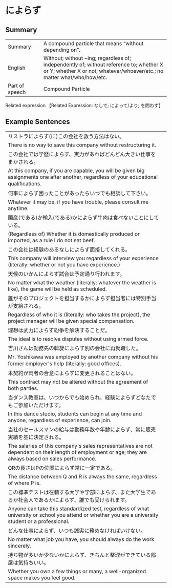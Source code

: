 # によらず

## Summary

<table><tr>   <td>Summary<td>   <td>A compound particle that means “without depending on”.</td><tr><tr>   <td>English<td>   <td>Without; without ~ing; regardless of; independently of; without reference to; whether X or Y; whether X or not; whatever/whoever/etc.; no matter what/who/how/etc.</td><tr><tr>   <td>Part of speech<td>   <td>Compound Particle</td><tr></table><tr>   <td>Related expression<td>   <td>【Related Expression: なしで; によって/より; を問わず】</td><tr></table></table>

## Example Sentences

<table><tr><td>リストラによらず(に)この会社を救う方法はない。<td><tr><tr><td>There is no way to save this company without restructuring it.<td><tr><tr><td>この会社では学歴によらず、実力があればどんどん大きい仕事をまかされる。<td><tr><tr><td>At this company, if you are capable, you will be given big assignments one after another, regardless of your educational qualiﬁcations.<td><tr><tr><td>何事によらず困ったことがあったらいつでも相談して下さい。<td><tr><tr><td>Whatever it may be, if you have trouble, please consult me anytime.<td><tr><tr><td>国産(である)か輸入(である)かによらず牛肉は食べないことにしている。<td><tr><tr><td>(Regardless of) Whether it is domestically produced or imported, as a rule I do not eat beef.<td><tr><tr><td>この会社は経験のあるなしによらず面接してくれる。<td><tr><tr><td>This company will interview you regardless of your experience (literally: whether or not you have experience.)<td><tr><tr><td>天候のいかんによらず試合は予定通り行われます。<td><tr><tr><td>No matter what the weather (literally: whatever the weather is like), the game will be held as scheduled.<td><tr><tr><td>誰がそのプロジェクトを担当するかによらず担当者には特別手当が支給される。<td><tr><tr><td>Regardless of who it is (literally: who takes the project), the project manager will be given special compensation.<td><tr><tr><td>理想は武力によらず紛争を解決することだ。<td><tr><tr><td>The ideal is to resolve disputes without using armed force.<td><tr><tr><td>吉川さんは勤務先の斡旋によらず別の会社に再就職した。<td><tr><tr><td>Mr. Yoshikawa was employed by another company without his former employer's help (literally: good ofﬁces).<td><tr><tr><td>本契約が両者の合意によらずに変更されることはない。<td><tr><tr><td>This contract may not be altered without the agreement of both parties.<td><tr><tr><td>当ダンス教室は、いつからでも始められ、経験によらずどなたでもご参加いただけます。<td><tr><tr><td>In this dance studio, students can begin at any time and anyone, regardless of experience, can join.<td><tr><tr><td>当社のセールスマンの給与は勤務年数や年齢によらず、常に販売実績を基に決定される。<td><tr><tr><td>The salaries of this company's sales representatives are not dependent on their length of employment or age; they are always based on sales performance.<td><tr><tr><td>QRの長さはPの位置によらず常に一定である。<td><tr><tr><td>The distance between Q and R is always the same, regardless of where P is.<td><tr><tr><td>この標準テストは在籍する大学や学部によらず、また大学生であるか社会人であるかによらず、誰でも受けられます。<td><tr><tr><td>Anyone can take this standardized test, regardless of what university or school you attend or whether you are a university student or a professional.<td><tr><tr><td>どんな仕事によらず、いつも誠実に務めなければいけない。<td><tr><tr><td>No matter what job you have, you should always do the work sincerely.<td><tr><tr><td>持ち物が多いか少ないかによらず、きちんと整理ができている部屋は気持ちいい。<td><tr><tr><td>Whether you own a few things or many, a well-organized space makes you feel good.<td><tr></table>

